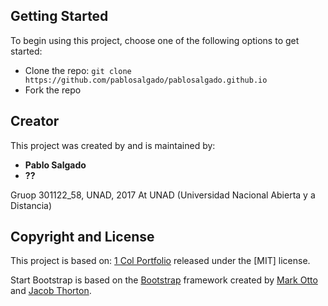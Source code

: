 ## Getting Started

To begin using this project, choose one of the following options to get started:
* Clone the repo: `git clone https://github.com/pablosalgado/pablosalgado.github.io`
* Fork the repo

## Creator

This project was created by and is maintained by:
* **Pablo Salgado**
* **??**

Gruop 301122_58, UNAD, 2017
At UNAD (Universidad Nacional Abierta y a Distancia)

## Copyright and License

This project is based on:
[1 Col Portfolio](https://startbootstrap.com/template-overviews/1-col-portfolio/) released under the [MIT] license.

Start Bootstrap is based on the [Bootstrap](http://getbootstrap.com/) framework created by [Mark Otto](https://twitter.com/mdo) and [Jacob Thorton](https://twitter.com/fat).
